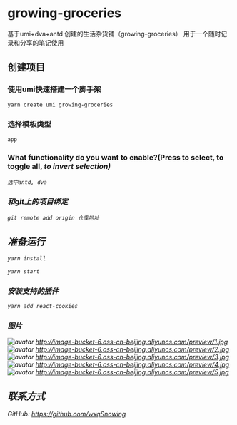 # growing-groceries
基于umi+dva+antd 创建的生活杂货铺（growing-groceries）
用于一个随时记录和分享的笔记使用

## 创建项目
### 使用umi快速搭建一个脚手架
```bash
yarn create umi growing-groceries
```
### 选择模板类型
    app
### What functionality do you want to enable?(Press <space> to select, <a> to toggle all, <i> to invert selection)
    选中antd, dva

### 和git上的项目绑定
    git remote add origin 仓库地址

## 准备运行

```bash
yarn install
```

```bash
yarn start
```

### 安装支持的插件

```bash
yarn add react-cookies
```
### 图片
![avatar](http://image-bucket-6.oss-cn-beijing.aliyuncs.com/preview/1.jpg)
http://image-bucket-6.oss-cn-beijing.aliyuncs.com/preview/1.jpg
![avatar](http://image-bucket-6.oss-cn-beijing.aliyuncs.com/preview/2.jpg)
http://image-bucket-6.oss-cn-beijing.aliyuncs.com/preview/2.jpg
![avatar](http://image-bucket-6.oss-cn-beijing.aliyuncs.com/preview/3.jpg)
http://image-bucket-6.oss-cn-beijing.aliyuncs.com/preview/3.jpg
![avatar](http://image-bucket-6.oss-cn-beijing.aliyuncs.com/preview/4.jpg)
http://image-bucket-6.oss-cn-beijing.aliyuncs.com/preview/4.jpg
![avatar](http://image-bucket-6.oss-cn-beijing.aliyuncs.com/preview/5.jpg)
http://image-bucket-6.oss-cn-beijing.aliyuncs.com/preview/5.jpg

## 联系方式
GitHub:  https://github.com/wxqSnowing